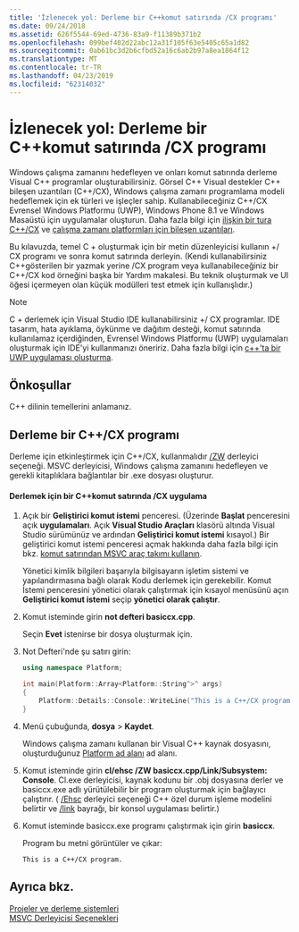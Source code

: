 ```yaml
---
title: 'İzlenecek yol: Derleme bir C++komut satırında /CX programı'
ms.date: 09/24/2018
ms.assetid: 626f5544-69ed-4736-83a9-f11389b371b2
ms.openlocfilehash: 099bef402d22abc12a31f105f63e5405c65a1d82
ms.sourcegitcommit: 0ab61bc3d2b6cfbd52a16c6ab2b97a8ea1864f12
ms.translationtype: MT
ms.contentlocale: tr-TR
ms.lasthandoff: 04/23/2019
ms.locfileid: "62314032"
---
```

# <a name="walkthrough-compiling-a-ccx-program-on-the-command-line"></a>İzlenecek yol: Derleme bir C++komut satırında /CX programı

Windows çalışma zamanını hedefleyen ve onları komut satırında derleme Visual C++ programlar oluşturabilirsiniz. Görsel C++ Visual destekler C++ bileşen uzantıları (C++/CX), Windows çalışma zamanı programlama modeli hedeflemek için ek türleri ve işleçler sahip. Kullanabileceğiniz C++/CX Evrensel Windows Platformu (UWP), Windows Phone 8.1 ve Windows Masaüstü için uygulamalar oluşturun. Daha fazla bilgi için [ilişkin bir tura C++/CX](https://msdn.microsoft.com/magazine/dn166929.aspx) ve [çalışma zamanı platformları için bileşen uzantıları](../extensions/component-extensions-for-runtime-platforms.md).

Bu kılavuzda, temel C + oluşturmak için bir metin düzenleyicisi kullanın +/ CX programı ve sonra komut satırında derleyin. (Kendi kullanabilirsiniz C++gösterilen bir yazmak yerine /CX program veya kullanabileceğiniz bir C++/CX kod örneğini başka bir Yardım makalesi. Bu teknik oluşturmak ve UI öğesi içermeyen olan küçük modülleri test etmek için kullanışlıdır.)

> [!NOTE]
> C + derlemek için Visual Studio IDE kullanabilirsiniz +/ CX programlar. IDE tasarım, hata ayıklama, öykünme ve dağıtım desteği, komut satırında kullanılamaz içerdiğinden, Evrensel Windows Platformu (UWP) uygulamaları oluşturmak için IDE'yi kullanmanızı öneririz. Daha fazla bilgi için [c++'ta bir UWP uygulaması oluşturma](/windows/uwp/get-started/create-a-basic-windows-10-app-in-cpp).

## <a name="prerequisites"></a>Önkoşullar

C++ dilinin temellerini anlamanız.

## <a name="compiling-a-ccx-program"></a>Derleme bir C++/CX programı

Derleme için etkinleştirmek için C++/CX, kullanmalıdır [/ZW](reference/zw-windows-runtime-compilation.md) derleyici seçeneği. MSVC derleyicisi, Windows çalışma zamanını hedefleyen ve gerekli kitaplıklara bağlantılar bir .exe dosyası oluşturur.

#### <a name="to-compile-a-ccx-application-on-the-command-line"></a>Derlemek için bir C++komut satırında /CX uygulama

1. Açık bir **Geliştirici komut istemi** penceresi. (Üzerinde **Başlat** penceresini açık **uygulamaları**. Açık **Visual Studio Araçları** klasörü altında Visual Studio sürümünüz ve ardından **Geliştirici komut istemi** kısayol.) Bir geliştirici komut istemi penceresi açmak hakkında daha fazla bilgi için bkz. [komut satırından MSVC araç takımı kullanın](building-on-the-command-line.md).

   Yönetici kimlik bilgileri başarıyla bilgisayarın işletim sistemi ve yapılandırmasına bağlı olarak Kodu derlemek için gerekebilir. Komut İstemi penceresini yönetici olarak çalıştırmak için kısayol menüsünü açın **Geliştirici komut istemi** seçip **yönetici olarak çalıştır**.

1. Komut isteminde girin **not defteri basiccx.cpp**.

   Seçin **Evet** istenirse bir dosya oluşturmak için.

1. Not Defteri'nde şu satırı girin:

    ```cpp
    using namespace Platform;

    int main(Platform::Array<Platform::String^>^ args)
    {
        Platform::Details::Console::WriteLine("This is a C++/CX program.");
    }
    ```

1. Menü çubuğunda, **dosya** > **Kaydet**.

   Windows çalışma zamanı kullanan bir Visual C++ kaynak dosyasını, oluşturduğunuz [Platform ad alanı](../cppcx/platform-namespace-c-cx.md) ad alanı.

1. Komut isteminde girin **cl/ehsc /ZW basiccx.cpp/Link/Subsystem: Console**. Cl.exe derleyicisi, kaynak kodunu bir .obj dosyasına derler ve basiccx.exe adlı yürütülebilir bir program oluşturmak için bağlayıcı çalıştırır. ( [/Ehsc](reference/eh-exception-handling-model.md) derleyici seçeneği C++ özel durum işleme modelini belirtir ve [/link](reference/link-pass-options-to-linker.md) bayrağı, bir konsol uygulaması belirtir.)

1. Komut isteminde basiccx.exe programı çalıştırmak için girin **basiccx**.

   Program bu metni görüntüler ve çıkar:

    ```Output
    This is a C++/CX program.
    ```

## <a name="see-also"></a>Ayrıca bkz.

[Projeler ve derleme sistemleri](projects-and-build-systems-cpp.md)<br/>
[MSVC Derleyicisi Seçenekleri](reference/compiler-options.md)

